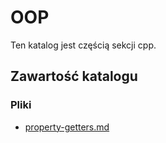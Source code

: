# OOP

Ten katalog jest częścią sekcji cpp.

## Zawartość katalogu

### Pliki

- [property-getters.md](property-getters.md)

